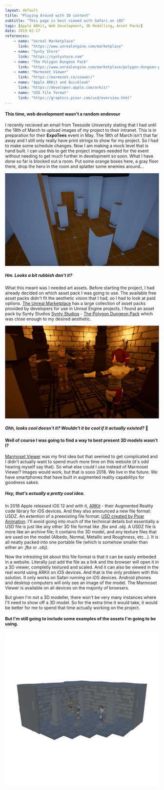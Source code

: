 ```yaml
---
layout: default
title: "Playing Around with 3D content"
subtitle: "This page is best viewed with Safari on iOS"
tags: [Apple ARKit, Web Development, 3D Modelling, Asset Packs]
date: 2019-02-17
references:
    - name: "Unreal Marketplace"
      link: "https://www.unrealengine.com/marketplace"
    - name: "Synty Store"
      link: "https://syntystore.com"
    - name: "The Polygon Dungeon Pack"
      link: "https://www.unrealengine.com/marketplace/polygon-dungeon-pack"
    - name: "Marmoset Viewer"
      link: "https://marmoset.co/viewer/"
    - name: "Apple ARKit and Quicklook"
      link: "https://developer.apple.com/arkit/"
    - name: "USD file format"
      link: "https://graphics.pixar.com/usd/overview.html"
---
```


#### This time, web development wasn't a random endevour

I recently recieved an email from Teesside University stating that I had until the 18th of March to upload images of my project to their intranet. This is in preparation for their **ExpoTees** event in May. The 18th of March isn't that far away and I still only really have print strings to show for my project. So I had to make some schedule changes. Now I am making a mock level that is hand built. I can use this to get the project images needed for the event without needing to get much further in development so soon. What I have done so far is blocked out a room. Put some orange boxes here, a gray floor there, drop the hero in the room and splatter some enemies around...

<div class="embed">
<div class="iframe-container">
<img src="images/models/SceneBlockout.jpg" alt="">
</div>
<h5>Hm. Looks a bit rubbish don't it?</h5>
</div>

What this meant was I needed art assets. Before starting the project, I had already decided on which asset pack I was going to use. The available free asset packs didn't fit the aesthetic vision that I had, so I had to look at paid options. [The Unreal Marketplace](https://www.unrealengine.com/marketplace) has a large collection of asset packs provided by developers for use in Unreal Engine projects. I found an asset pack by Synty Studios [Synty Studios](https://syntystore.com") - [The Polygon Dungeon Pack](https://www.unrealengine.com/marketplace/polygon-dungeon-pack) which was close enough to my desired aesthetic.

<div class="embed">
<div class="iframe-container">
<img src="images/models/SceneArted.jpg" alt="">
</div>
<h5>Ohh, looks cool doesn't it? Wouldn't it be cool if it actually existed? <span style="font-style: normal;">🤔</span></h5>
</div>

#### Well of course I was going to find a way to best present 3D models wasn't I?

[Marmoset Viewer](https://marmoset.co/viewer/) was my first idea but that seemed to get complicated and I didn't actually want to spend much more time on this website (it's odd hearing myself say that). So what else could I use instead of Marmoset Viewer? Images would work, but that is sooo 2018. We live in the future. We have smartphones that have built in augmented reality capabilitys for goodness sakes. 

##### Hey, that's actually a pretty cool idea.

In 2018 Apple released iOS 12 and with it, [ARKit](https://developer.apple.com/arkit/) - their Augmented Reality code library for iOS devices. And they also announced a new file format: USDZ. An extention of a preexisting file format: [USD created by Pixar Animation](https://graphics.pixar.com/usd/overview.html). I'll avoid going into much of the technical details but essentially a USD file is just like any other 3D file format like *.fbx* and *.obj*. A USDZ file is more like an archive file; it contains the 3D model, and any texture files that are used on the model (Albedo, Normal, Metallic and Roughness, etc...). It is all neatly packed into one portable file (which is somehow smaller than either an *.fbx* or *.obj*).

Now the intresting bit about this file format is that it can be easily embeded in a website. Literally just add the file as a link and the browser will open it in a 3D viewer, completly textured and scaled. And it can also be viewed in the real world using ARKit on iOS devices. And that is the only problem with this solution. It only works on Safari running on iOS devices. Android phones and desktop computers will only see an image of the model. The Marmoset Viewer is available on all devices on the majority of browsers. 

But given I'm not a 3D modeller, there won't be very many instances where I'll need to show off a 3D model. So for the extra time it would take, it would be better for me to spend that time actually working on the project.

#### But I'm still going to include some examples of the assets I'm going to be using.

<a rel="ar" href="/models/scene.usdz">
<img src="/images/models/scene.png" alt="">
</a>